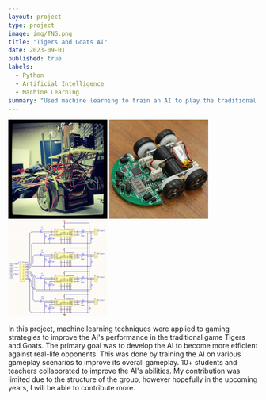 ```yaml
---
layout: project
type: project
image: img/TNG.png
title: "Tigers and Goats AI"
date: 2023-09-01
published: true
labels:
  - Python
  - Artificial Intelligence
  - Machine Learning
summary: "Used machine learning to train an AI to play the traditional game Tigers and Goats more effectively."
---
```


<div class="text-center p-4">
  <img width="200px" src="../img/micromouse/micromouse-robot.png" class="img-thumbnail" >
  <img width="200px" src="../img/micromouse/micromouse-robot-2.jpg" class="img-thumbnail" >
  <img width="200px" src="../img/micromouse/micromouse-circuit.png" class="img-thumbnail" >
</div>

In this project, machine learning techniques were applied to gaming strategies to improve the AI's performance in the traditional game Tigers and Goats. The primary goal was to develop the AI to become more efficient against real-life opponents. This was done by training the AI on various gameplay scenarios to improve its overall gameplay. 10+ students and teachers collaborated to improve the AI's abilities. My contribution was limited due to the structure of the group, however hopefully in the upcoming years, I will be able to contribute more.
